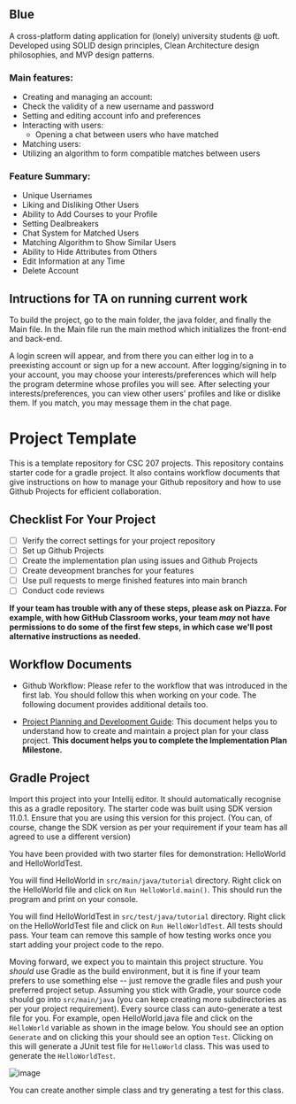 ## Blue
A cross-platform dating application for (lonely) university students @ uoft.
Developed using SOLID design principles, Clean Architecture design philosophies, and MVP design patterns.

### Main features:
* Creating and managing an account:
* Check the validity of a new username and password
* Setting and editing account info and preferences
* Interacting with users:
	* Opening a chat between users who have matched
* Matching users:
* Utilizing an algorithm to form compatible matches between users

### Feature Summary:
* Unique Usernames
* Liking and Disliking Other Users
* Ability to Add Courses to your Profile
* Setting Dealbreakers
* Chat System for Matched Users
* Matching Algorithm to Show Similar Users
* Ability to Hide Attributes from Others
* Edit Information at any Time
* Delete Account

## Intructions for TA on running current work
To build the project, go to the main folder, the java folder, and finally the Main file. 
In the Main file run the main method which initializes the front-end and back-end. 

A login screen will appear, and from there you can either log in to a preexisting account or sign up for
a new account. After logging/signing in to your account, you may choose your interests/preferences which
will help the program determine whose profiles you will see. After selecting your interests/preferences,
you can view other users' profiles and like or dislike them. If you match, you may message them in the chat
page.

# Project Template
This is a template repository for CSC 207 projects. 
This repository contains starter code for a gradle project.
It also contains workflow documents that give instructions on how to manage your Github repository and how to use Github Projects for efficient collaboration.

## Checklist For Your Project
- [ ] Verify the correct settings for your project repository
- [ ] Set up Github Projects
- [ ] Create the implementation plan using issues and Github Projects
- [ ] Create deveopment branches for your features
- [ ] Use pull requests to merge finished features into main branch
- [ ] Conduct code reviews

**If your team has trouble with any of these steps, please ask on Piazza. For example, with how GitHub Classroom works, your team *may* not have permissions to do some of the first few steps, in which case we'll post alternative instructions as needed.**

## Workflow Documents

* Github Workflow: Please refer to the workflow that was introduced in the first lab. You should follow this when working on your code. The following document provides additional details too.

* [Project Planning and Development Guide](project_plan_dev.md): This document helps you to understand how to create and maintain a project plan for your class project. **This document helps you to complete the Implementation Plan Milestone.**

## Gradle Project
Import this project into your Intellij editor. It should automatically recognise this as a gradle repository.
The starter code was built using SDK version 11.0.1. Ensure that you are using this version for this project. (You can, of course, change the SDK version as per your requirement if your team has all agreed to use a different version)

You have been provided with two starter files for demonstration: HelloWorld and HelloWorldTest.

You will find HelloWorld in `src/main/java/tutorial` directory. Right click on the HelloWorld file and click on `Run HelloWorld.main()`.
This should run the program and print on your console.

You will find HelloWorldTest in `src/test/java/tutorial` directory. Right click on the HelloWorldTest file and click on `Run HelloWorldTest`.
All tests should pass. Your team can remove this sample of how testing works once you start adding your project code to the repo.

Moving forward, we expect you to maintain this project structure. You *should* use Gradle as the build environment, but it is fine if your team prefers to use something else -- just remove the gradle files and push your preferred project setup. Assuming you stick with Gradle, your source code should go into `src/main/java` (you can keep creating more subdirectories as per your project requirement). Every source class can auto-generate a test file for you. For example, open HelloWorld.java file and click on the `HelloWorld` variable as shown in the image below. You should see an option `Generate` and on clicking this your should see an option `Test`. Clicking on this will generate a JUnit test file for `HelloWorld` class. This was used to generate the `HelloWorldTest`.

![image](https://user-images.githubusercontent.com/5333020/196066655-d3c97bf4-fdbd-46b0-b6ae-aeb8dbcf351d.png)

You can create another simple class and try generating a test for this class.


